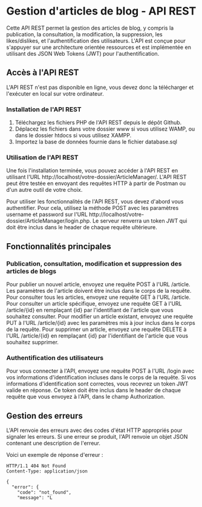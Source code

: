 # Gestion d'articles de blog - API REST

Cette API REST permet la gestion des articles de blog, y compris la publication, la consultation, la modification, la suppression, les likes/dislikes, et l'authentification des utilisateurs. L'API est conçue pour s'appuyer sur une architecture orientée ressources et est implémentée en utilisant des JSON Web Tokens (JWT) pour l'authentification.

## Accès à l'API REST

L'API REST n'est pas disponible en ligne, vous devez donc la télécharger et l'exécuter en local sur votre ordinateur.

### Installation de l'API REST

1. Téléchargez les fichiers PHP de l'API REST depuis le dépôt Github.
2. Déplacez les fichiers dans votre dossier www si vous utilisez WAMP, ou dans le dossier htdocs si vous utilisez XAMPP.
3. Importez la base de données fournie dans le fichier database.sql

### Utilisation de l'API REST

Une fois l'installation terminée, vous pouvez accéder à l'API REST en utilisant l'URL http://localhost/votre-dossier/ArticleManager/.
L'API REST peut être testée en envoyant des requêtes HTTP à partir de Postman ou d'un autre outil de votre choix.

Pour utiliser les fonctionnalités de l'API REST, vous devez d'abord vous authentifier. Pour cela, utilisez la méthode POST avec les paramètres username et password sur l'URL http://localhost/votre-dossier/ArticleManager/login.php. Le serveur renverra un token JWT qui doit être inclus dans le header de chaque requête ultérieure.

## Fonctionnalités principales
### Publication, consultation, modification et suppression des articles de blogs

Pour publier un nouvel article, envoyez une requête POST à l'URL /article. Les paramètres de l'article doivent être inclus dans le corps de la requête. 
Pour consulter tous les articles, envoyez une requête GET à l'URL /article. 
Pour consulter un article spécifique, envoyez une requête GET à l'URL /article/{id} en remplaçant {id} par l'identifiant de l'article que vous souhaitez consulter. 
Pour modifier un article existant, envoyez une requête PUT à l'URL /article/{id} avec les paramètres mis à jour inclus dans le corps de la requête. 
Pour supprimer un article, envoyez une requête DELETE à l'URL /article/{id} en remplaçant {id} par l'identifiant de l'article que vous souhaitez supprimer.

### Authentification des utilisateurs

Pour vous connecter à l'API, envoyez une requête POST à l'URL /login avec vos informations d'identification incluses dans le corps de la requête. Si vos informations d'identification sont correctes, vous recevrez un token JWT valide en réponse. Ce token doit être inclus dans le header de chaque requête que vous envoyez à l'API, dans le champ Authorization.

## Gestion des erreurs

L'API renvoie des erreurs avec des codes d'état HTTP appropriés pour signaler les erreurs. Si une erreur se produit, l'API renvoie un objet JSON contenant une description de l'erreur.

Voici un exemple de réponse d'erreur :
```
HTTP/1.1 404 Not Found
Content-Type: application/json

{
  "error": {
    "code": "not_found",
    "message": "L
```
